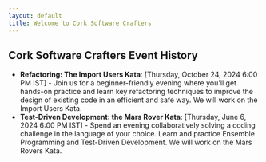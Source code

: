 ```yaml
---
layout: default
title: Welcome to Cork Software Crafters
---
```


## Cork Software Crafters Event History

- **Refactoring: The Import Users Kata**: [Thursday, October 24, 2024
6:00 PM IST] - Join us for a beginner-friendly evening where you'll get hands-on practice and learn key refactoring techniques to improve the design of existing code in an efficient and safe way.
We will work on the Import Users Kata.
- **Test-Driven Development: the Mars Rover Kata**: [Thursday, June 6, 2024
6:00 PM IST] - Spend an evening collaboratively solving a coding challenge in the language of your choice. Learn and practice Ensemble Programming and Test-Driven Development. We will work on the Mars Rovers Kata.

